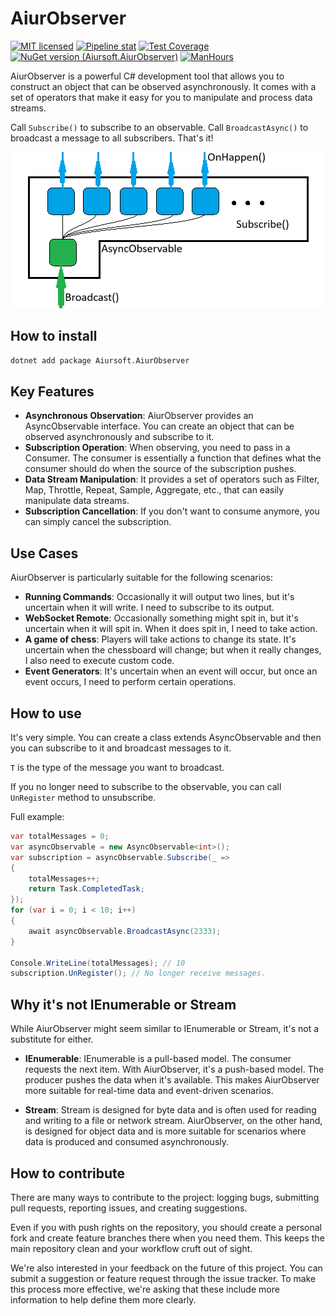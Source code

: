 # AiurObserver

[![MIT licensed](https://img.shields.io/badge/license-MIT-blue.svg)](https://gitlab.aiursoft.cn/aiursoft/AiurObserver/-/blob/master/LICENSE)
[![Pipeline stat](https://gitlab.aiursoft.cn/aiursoft/AiurObserver/badges/master/pipeline.svg)](https://gitlab.aiursoft.cn/aiursoft/AiurObserver/-/pipelines)
[![Test Coverage](https://gitlab.aiursoft.cn/aiursoft/AiurObserver/badges/master/coverage.svg)](https://gitlab.aiursoft.cn/aiursoft/AiurObserver/-/pipelines)
[![NuGet version (Aiursoft.AiurObserver)](https://img.shields.io/nuget/v/Aiursoft.AiurObserver.svg)](https://www.nuget.org/packages/Aiursoft.AiurObserver/)
[![ManHours](https://manhours.aiursoft.cn/r/gitlab.aiursoft.cn/aiursoft/AiurObserver.svg)](https://gitlab.aiursoft.cn/aiursoft/AiurObserver/-/commits/master?ref_type=heads)

AiurObserver is a powerful C# development tool that allows you to construct an object that can be observed asynchronously. It comes with a set of operators that make it easy for you to manipulate and process data streams.

Call `Subscribe()` to subscribe to an observable. Call `BroadcastAsync()` to broadcast a message to all subscribers. That's it!

![structure](assets/structure.png)

## How to install

```bash
dotnet add package Aiursoft.AiurObserver
```

## Key Features

- **Asynchronous Observation**: AiurObserver provides an AsyncObservable interface. You can create an object that can be observed asynchronously and subscribe to it.
- **Subscription Operation**: When observing, you need to pass in a Consumer. The consumer is essentially a function that defines what the consumer should do when the source of the subscription pushes.
- **Data Stream Manipulation**: It provides a set of operators such as Filter, Map, Throttle, Repeat, Sample, Aggregate, etc., that can easily manipulate data streams.
- **Subscription Cancellation**: If you don't want to consume anymore, you can simply cancel the subscription.

## Use Cases

AiurObserver is particularly suitable for the following scenarios:

- **Running Commands**: Occasionally it will output two lines, but it's uncertain when it will write. I need to subscribe to its output.
- **WebSocket Remote**: Occasionally something might spit in, but it's uncertain when it will spit in. When it does spit in, I need to take action.
- **A game of chess**: Players will take actions to change its state. It's uncertain when the chessboard will change; but when it really changes, I also need to execute custom code.
- **Event Generators**: It's uncertain when an event will occur, but once an event occurs, I need to perform certain operations.

## How to use

It's very simple. You can create a class extends AsyncObservable<T> and then you can subscribe to it and broadcast messages to it.

`T` is the type of the message you want to broadcast.

If you no longer need to subscribe to the observable, you can call `UnRegister` method to unsubscribe.

Full example:

```csharp
var totalMessages = 0;
var asyncObservable = new AsyncObservable<int>();
var subscription = asyncObservable.Subscribe(_ =>
{
    totalMessages++;
    return Task.CompletedTask;
});
for (var i = 0; i < 10; i++)
{
    await asyncObservable.BroadcastAsync(2333);
}

Console.WriteLine(totalMessages); // 10
subscription.UnRegister(); // No longer receive messages.
```

## Why it's not IEnumerable or Stream

While AiurObserver might seem similar to IEnumerable or Stream, it's not a substitute for either.

- **IEnumerable**: IEnumerable is a pull-based model. The consumer requests the next item. With AiurObserver, it's a push-based model. The producer pushes the data when it's available. This makes AiurObserver more suitable for real-time data and event-driven scenarios.

- **Stream**: Stream is designed for byte data and is often used for reading and writing to a file or network stream. AiurObserver, on the other hand, is designed for object data and is more suitable for scenarios where data is produced and consumed asynchronously.

## How to contribute

There are many ways to contribute to the project: logging bugs, submitting pull requests, reporting issues, and creating suggestions.

Even if you with push rights on the repository, you should create a personal fork and create feature branches there when you need them. This keeps the main repository clean and your workflow cruft out of sight.

We're also interested in your feedback on the future of this project. You can submit a suggestion or feature request through the issue tracker. To make this process more effective, we're asking that these include more information to help define them more clearly.

